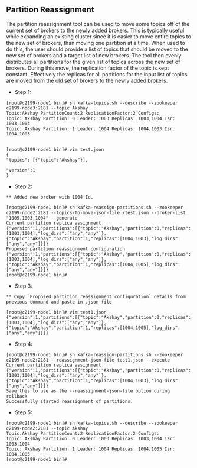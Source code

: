 ## Partition Reassignment

  The partition reassignment tool can be used to move some topics off of the current set of brokers to the newly added brokers. 
This is typically useful while expanding an existing cluster since it is easier to move entire topics to the new set of 
brokers, than moving one partition at a time. When used to do this, the user should provide a list of topics that should be 
moved to the new set of brokers and a target list of new brokers. The tool then evenly distributes all partitions for the 
given list of topics across the new set of brokers. During this move, the replication factor of the topic is kept constant. 
Effectively the replicas for all partitions for the input list of topics are moved from the old set of brokers to the newly 
added brokers.


* Step 1:

```
[root@c2199-node1 bin]# sh kafka-topics.sh --describe --zookeeper c2199-node3:2181 --topic Akshay
Topic:Akshay PartitionCount:2 ReplicationFactor:2 Configs:
Topic: Akshay Partition: 0 Leader: 1003 Replicas: 1003,1004 Isr: 1003,1004
Topic: Akshay Partition: 1 Leader: 1004 Replicas: 1004,1003 Isr: 1004,1003


[root@c2199-node1 bin]# vim test.json
{
"topics": [{"topic":"Akshay"}],

"version":1
}

```
* Step 2:

```
** Added new broker with 1004 Id.

[root@c2199-node1 bin]# sh kafka-reassign-partitions.sh --zookeeper c2199-node2:2181 --topics-to-move-json-file /test.json --broker-list "1005,1003,1004" --generate
Current partition replica assignment
{"version":1,"partitions":[{"topic":"Akshay","partition":0,"replicas":[1003,1004],"log_dirs":["any","any"]},{"topic":"Akshay","partition":1,"replicas":[1004,1003],"log_dirs":["any","any"]}]}
Proposed partition reassignment configuration
{"version":1,"partitions":[{"topic":"Akshay","partition":0,"replicas":[1003,1004],"log_dirs":["any","any"]},{"topic":"Akshay","partition":1,"replicas":[1004,1005],"log_dirs":["any","any"]}]}
[root@c2199-node1 bin]#
```

* Step 3:

```
** Copy `Proposed partition reassignment configuration` details from previous command and paste in .json file

[root@c2199-node1 bin]# vim test1.json
{"version":1,"partitions":[{"topic":"Akshay","partition":0,"replicas":[1003,1004],"log_dirs":["any","any"]},{"topic":"Akshay","partition":1,"replicas":[1004,1005],"log_dirs":["any","any"]}]}
```

* Step 4:

```
[root@c2199-node1 bin]# sh kafka-reassign-partitions.sh --zookeeper c2199-node2:2181 --reassignment-json-file test1.json --execute
Current partition replica assignment
{"version":1,"partitions":[{"topic":"Akshay","partition":0,"replicas":[1003,1004],"log_dirs":["any","any"]},{"topic":"Akshay","partition":1,"replicas":[1004,1003],"log_dirs":["any","any"]}]}
Save this to use as the --reassignment-json-file option during rollback
Successfully started reassignment of partitions.
```

* Step 5:
```
[root@c2199-node1 bin]# sh kafka-topics.sh --describe --zookeeper c2199-node2:2181 --topic Akshay
Topic:Akshay PartitionCount:2 ReplicationFactor:2 Configs:
Topic: Akshay Partition: 0 Leader: 1003 Replicas: 1003,1004 Isr: 1003,1004
Topic: Akshay Partition: 1 Leader: 1004 Replicas: 1004,1005 Isr: 1004,1005
[root@c2199-node1 bin]#
```
